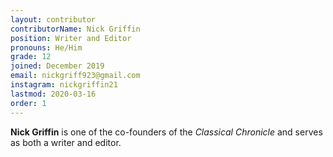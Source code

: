 ```yaml
---
layout: contributor
contributorName: Nick Griffin
position: Writer and Editor
pronouns: He/Him
grade: 12
joined: December 2019
email: nickgriff923@gmail.com
instagram: nickgriffin21
lastmod: 2020-03-16
order: 1
---
```

**Nick Griffin** is one of the co-founders of the *Classical Chronicle* and serves as both a writer and editor.
